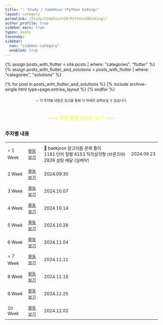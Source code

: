 ```yaml
---
title: "✨ Study / CodeHive (Python Coding)"
layout: category
permalink: /Study/Codehive%20(Python%20Coding)/
author_profile: true
sidebar_main: true
types: posts
taxonomy:
sidebar:
  nav: "sidebar-category"
  enabled: true
---
```


{% assign posts_with_flutter = site.posts | where: "categories", "flutter" %}
{% assign posts_with_flutter_and_solutions = posts_with_flutter | where: "categories", "solutions" %}

{% for post in posts_with_flutter_and_solutions %}
  {% include archive-single.html type=page.entries_layout %}
{% endfor %}

<div style="text-align: center; margin-top: 20px; font-size: 80%;">
  <span>✨ 각 주차별 내용은 링크를 통해 더 자세히 살펴보실 수 있습니다.</span>
</div>

<br/>

<div style="text-align: center; margin-top: 20px; font-size: 16px; color: gold;">
  ⭐⭐⭐ <a href="/Study/codehive-details/final" style="color: yellow; text-decoration: none;">최종 활동 정리본 보기</a> ⭐⭐⭐
</div>

### 주차별 내용

<table style="width: 100%; border-collapse: collapse; text-align: left; font-size: 14px;">
  <tbody>
    <tr>
      <td style="padding: 8px;">⭐ 1 Week</td>
      <td style="padding: 8px;"><a href="/Study/codehive-details/1week">활동 보기</a></td>
      <td style="padding: 8px;">
      📝 baekjoon 알고리즘 문제 풀이<br>
      <span class="tag-box">1181 단어 정렬</span>
      <span class="tag-box">4153 직각삼각형 (브론즈Ⅲ)</span>
      <span class="tag-box">2839 설탕 배달 (실버Ⅳ)</span>
      </td>
      <td style="padding: 8px;">2024.09.23</td>
    </tr>
    <tr>
      <td style="padding: 8px;">2 Week</td>
      <td style="padding: 8px;"><a href="/Study/codehive-details/2week">활동 보기</a></td>
      <td style="padding: 8px;">2024.09.30</td>
    </tr>
    <tr>
      <td style="padding: 8px;">3 Week</td>
      <td style="padding: 8px;"><a href="/Study/codehive-details/3week">활동 보기</a></td>
      <td style="padding: 8px;">2024.10.07</td>
    </tr>
    <tr>
      <td style="padding: 8px;">4 Week</td>
      <td style="padding: 8px;"><a href="/Study/codehive-details/4week">활동 보기</a></td>
      <td style="padding: 8px;">2024.10.14</td>
    </tr>
    <tr>
      <td style="padding: 8px;">5 Week</td>
      <td style="padding: 8px;"><a href="/Study/codehive-details/5week">활동 보기</a></td>
      <td style="padding: 8px;">2024.10.28</td>
    </tr>
    <tr>
      <td style="padding: 8px;">6 Week</td>
      <td style="padding: 8px;"><a href="/Study/codehive-details/6week">활동 보기</a></td>
      <td style="padding: 8px;">2024.11.04</td>
    </tr>
    <tr>
      <td style="padding: 8px;">⭐ 7 Week</td>
      <td style="padding: 8px;"><a href="/Study/codehive-details/7week">활동 보기</a></td>
      <td style="padding: 8px;">2024.11.11</td>
    </tr>
    <tr>
      <td style="padding: 8px;">8 Week</td>
      <td style="padding: 8px;"><a href="/Study/codehive-details/8week">활동 보기</a></td>
      <td style="padding: 8px;">2024.11.18</td>
    </tr>
    <tr>
      <td style="padding: 8px;">9 Week</td>
      <td style="padding: 8px;"><a href="/Study/codehive-details/9week">활동 보기</a></td>
      <td style="padding: 8px;">2024.11.25</td>
    </tr>
    <tr>
      <td style="padding: 8px;">10 Week</td>
      <td style="padding: 8px;"><a href="/Study/codehive-details/10week">활동 보기</a></td>
      <td style="padding: 8px;">2024.12.02</td>
    </tr>
  </tbody>
</table>

<br/>
